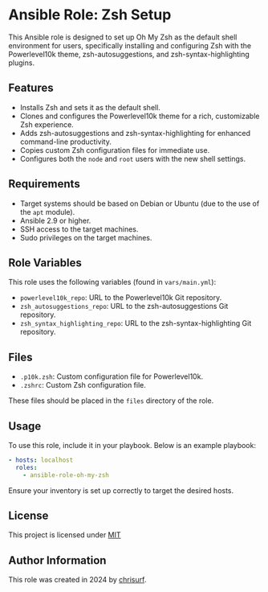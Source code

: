 # Ansible Role: Zsh Setup

This Ansible role is designed to set up Oh My Zsh as the default shell environment for users, specifically installing and configuring Zsh with the Powerlevel10k theme, zsh-autosuggestions, and zsh-syntax-highlighting plugins.

## Features

- Installs Zsh and sets it as the default shell.
- Clones and configures the Powerlevel10k theme for a rich, customizable Zsh experience.
- Adds zsh-autosuggestions and zsh-syntax-highlighting for enhanced command-line productivity.
- Copies custom Zsh configuration files for immediate use.
- Configures both the `node` and `root` users with the new shell settings. 

## Requirements

- Target systems should be based on Debian or Ubuntu (due to the use of the `apt` module).
- Ansible 2.9 or higher.
- SSH access to the target machines.
- Sudo privileges on the target machines.

## Role Variables

This role uses the following variables (found in `vars/main.yml`):

- `powerlevel10k_repo`: URL to the Powerlevel10k Git repository.
- `zsh_autosuggestions_repo`: URL to the zsh-autosuggestions Git repository.
- `zsh_syntax_highlighting_repo`: URL to the zsh-syntax-highlighting Git repository.

## Files

- `.p10k.zsh`: Custom configuration file for Powerlevel10k.
- `.zshrc`: Custom Zsh configuration file.

These files should be placed in the `files` directory of the role.

## Usage

To use this role, include it in your playbook. Below is an example playbook:

```yaml
- hosts: localhost
  roles:
    - ansible-role-oh-my-zsh
```

Ensure your inventory is set up correctly to target the desired hosts.

## License

This project is licensed under [MIT](./LICENSE)

## Author Information

This role was created in 2024 by [chrisurf](https://chrisurf.com).
